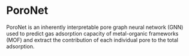# PoroNet
PoroNet is an inherently interpretable pore graph neural network (GNN) used to predict gas adsorption capacity of metal-organic frameworks (MOF) and extract the contribution of each individual pore to the total adsorption.  
